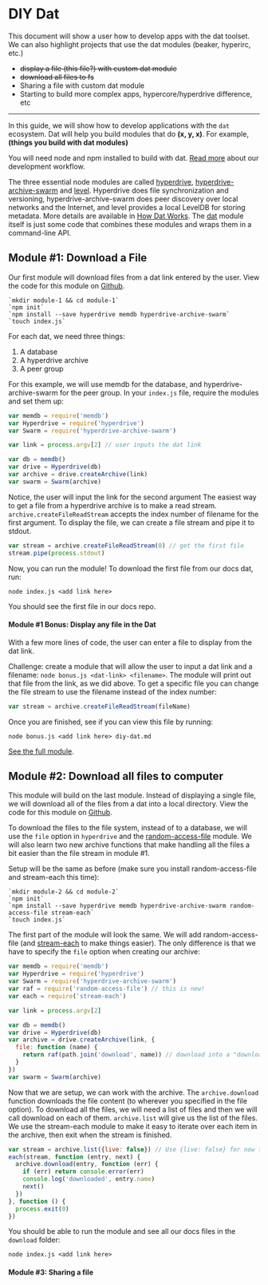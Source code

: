 # DIY Dat

This document will show a user how to develop apps with the dat toolset. We can also highlight projects that use the dat modules (beaker, hyperirc, etc.)

* ~~display a file (this file?) with custom dat module~~
* ~~download all files to fs~~
* Sharing a file with custom dat module
* Starting to build more complex apps, hypercore/hyperdrive difference, etc

---

In this guide, we will show how to develop applications with the `dat` ecosystem. Dat will help you build modules that do **(x, y, x)**. For example, **(things you build with dat modules)**

You will need node and npm installed to build with dat. [Read more](https://github.com/maxogden/dat/blob/master/CONTRIBUTING.md#development-workflow) about our development workflow. 

The three essential node modules are called [hyperdrive](https://npmjs.org/hyperdrive), [hyperdrive-archive-swarm](https://npmjs.org/hyperdrive-archive-swarm) and [level](https://npmjs.org/level). Hyperdrive does file synchronization and versioning, hyperdrive-archive-swarm does peer discovery over local networks and the Internet, and level provides a local LevelDB for storing metadata. More details are available in [How Dat Works](how-dat-works.md). The [dat](https://npmjs.org/dat) module itself is just some code that combines these modules and wraps them in a command-line API.

## Module #1: Download a File

Our first module will download files from a dat link entered by the user. View the code for this module on [Github](https://github.com/joehand/dat-examples/module-1).

```
`mkdir module-1 && cd module-1`
`npm init`
`npm install --save hyperdrive memdb hyperdrive-archive-swarm`
`touch index.js`
```

For each dat, we need three things: 

1. A database
2. A hyperdrive archive
3. A peer group

For this example, we will use memdb for the database, and hyperdrive-archive-swarm for the peer group. In your `index.js` file, require the modules and set them up:

```js
var memdb = require('memdb')
var Hyperdrive = require('hyperdrive')
var Swarm = require('hyperdrive-archive-swarm')

var link = process.argv[2] // user inputs the dat link

var db = memdb()
var drive = Hyperdrive(db)
var archive = drive.createArchive(link)
var swarm = Swarm(archive)
```

Notice, the user will input the link for the second argument The easiest way to get a file from a hyperdrive archive is to make a read stream. `archive.createFileReadStream` accepts the index number of filename for the first argument. To display the file, we can create a file stream and pipe it to stdout. 

```js
var stream = archive.createFileReadStream(0) // get the first file
stream.pipe(process.stdout)
```

Now, you can run the module! To download the first file from our docs dat, run:

```
node index.js <add link here>
```

You should see the first file in our docs repo.

#### Module #1 Bonus: Display any file in the Dat

With a few more lines of code, the user can enter a file to display from the dat link.

Challenge: create a module that will allow the user to input a dat link and a filename: `node bonus.js <dat-link> <filename>`. The module will print out that file from the link, as we did above. To get a specific file you can change the file stream to use the filename instead of the index number:

```js
var stream = archive.createFileReadStream(fileName)
```

Once you are finished, see if you can view this file by running:

```
node bonus.js <add link here> diy-dat.md
```

[See the full module](https://github.com/joehand/dat-examples/module-1/bonus.js). 

## Module #2: Download all files to computer

This module will build on the last module. Instead of displaying a single file, we will download all of the files from a dat into a local directory. View the code for this module on [Github](https://github.com/joehand/dat-examples/module-2).

To download the files to the file system, instead of to a database, we will use the `file` option in `hyperdrive` and the [random-access-file](http://npmjs.org/random-access-file) module. We will also learn two new archive functions that make handling all the files a bit easier than the file stream in module #1. 

Setup will be the same as before (make sure you install random-access-file and stream-each this time): 

```
`mkdir module-2 && cd module-2`
`npm init`
`npm install --save hyperdrive memdb hyperdrive-archive-swarm random-access-file stream-each`
`touch index.js`
```

The first part of the module will look the same. We will add random-access-file (and [stream-each](http://npmjs.org/stream-each) to make things easier). The only difference is that we have to specify the `file` option when creating our archive:

```js
var memdb = require('memdb')
var Hyperdrive = require('hyperdrive')
var Swarm = require('hyperdrive-archive-swarm')
var raf = require('random-access-file') // this is new!
var each = require('stream-each')

var link = process.argv[2]

var db = memdb()
var drive = Hyperdrive(db)
var archive = drive.createArchive(link, {
  file: function (name) {
    return raf(path.join('download', name)) // download into a "download" dir
  }
})
var swarm = Swarm(archive)
```

Now that we are setup, we can work with the archive. The `archive.download` function downloads the file content (to wherever you specified in the file option). To download all the files, we will need a list of files and then we will call download on each of them. `archive.list` will give us the list of the files. We use the stream-each module to make it easy to iterate over each item in the archive, then exit when the stream is finished.

```js
var stream = archive.list({live: false}) // Use {live: false} for now to make the stream easier to handle.
each(stream, function (entry, next) {
  archive.download(entry, function (err) {
    if (err) return console.error(err)
    console.log('downloaded', entry.name)
    next()
  })
}, function () {
  process.exit(0)
})
```

You should be able to run the module and see all our docs files in the `download` folder:

```
node index.js <add link here>
```

#### Module #3: Sharing a file



